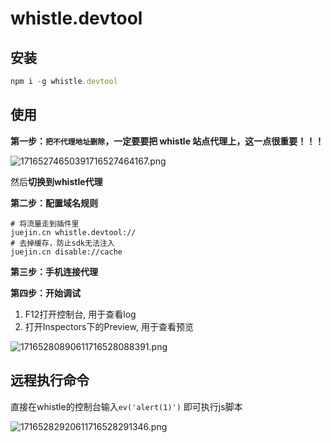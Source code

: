 # whistle.devtool

## 安装
```js
npm i -g whistle.devtool
```

## 使用

**第一步：`把不代理地址删除`，一定要要把 whistle 站点代理上，这一点很重要！！！**

![17165274650391716527464167.png](https://fastly.jsdelivr.net/gh/fyhhub/imgs@main/17165274650391716527464167.png)


然后**切换到whistle代理**

**第二步：配置域名规则**
```
# 将流量走到插件里
juejin.cn whistle.devtool://
# 去掉缓存，防止sdk无法注入
juejin.cn disable://cache
```


**第三步：手机连接代理**


**第四步：开始调试**

1. F12打开控制台, 用于查看log
2. 打开Inspectors下的Preview, 用于查看预览



![17165280890611716528088391.png](https://fastly.jsdelivr.net/gh/fyhhub/imgs@main/17165280890611716528088391.png)







## 远程执行命令

直接在whistle的控制台输入`ev('alert(1)')` 即可执行js脚本

![17165282920611716528291346.png](https://fastly.jsdelivr.net/gh/fyhhub/imgs@main/17165282920611716528291346.png)
